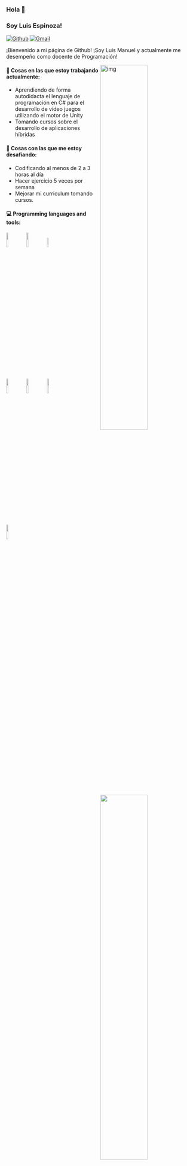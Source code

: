### Hola 👋 
### Soy Luis Espinoza!

[![Github](https://img.shields.io/badge/-Github-000?style=flat&logo=Github&logoColor=white)](https://github.com/lespinoza5636)
[![Gmail](https://img.shields.io/badge/-Gmail-c14438?style=flat&logo=Gmail&logoColor=white)](mailto:luis.manuel.espinoza.estrada@gmail.com)

¡Bienvenido a mi página de Github! ¡Soy Luis Manuel y actualmente me desempeño como docente de Programación! 

<img align="right" alt="img" src="https://avatars.githubusercontent.com/u/57044028?v=4" width="50%" height="auto" />


#### 🌱 Cosas en las que estoy trabajando actualmente: 
- Aprendiendo de forma autodidacta el lenguaje de programación en C# para el desarrollo de video juegos utilizando el motor de Unity
- Tomando cursos sobre el desarrollo de aplicaciones híbridas

#### :muscle: Cosas con las que me estoy desafiando:
- Codificando al menos de 2 a 3 horas al día
- Hacer ejercicio 5 veces por semana
- Mejorar mi curriculum tomando cursos.

#### :computer: Programming languages and tools: 
<p>
	<img width="50%" align="right" src="https://github-readme-stats.vercel.app/api?username=FernandoRoldan93&show_icons=true&hide_border=true" />

<code><img width="10%" src="https://www.vectorlogo.zone/logos/java/java-ar21.svg"></code>
<code><img width="10%" src="https://www.vectorlogo.zone/logos/javascript/javascript-horizontal.svg"></code>
<code><img width="8%" src="https://www.vectorlogo.zone/logos/ionicframework/ionicframework-ar21.svg"></code>
<br />
<code><img width="10%" src="https://www.vectorlogo.zone/logos/php/php-ar21.svg"></code>
<code><img width="10%" src="https://www.vectorlogo.zone/logos/mysql/mysql-ar21.svg"></code>
<code><img width="10%" src="https://www.vectorlogo.zone/logos/unity3d/unity3d-ar21.svg"></code>
<br />
<code><img width="10%" src="https://www.vectorlogo.zone/logos/git-scm/git-scm-ar21.svg"></code>
</p>
